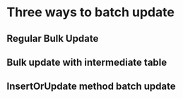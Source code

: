 # Three ways to batch update

## Regular Bulk Update


## Bulk update with intermediate table


## InsertOrUpdate method batch update



